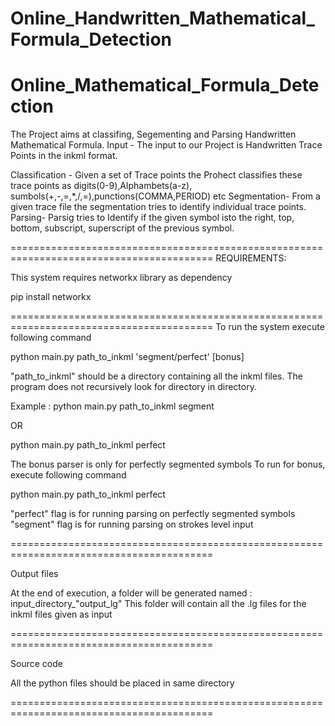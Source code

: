 # Online_Handwritten_Mathematical_Formula_Detection
# Online_Mathematical_Formula_Detection

The Project aims at classifing, Segementing and Parsing Handwritten Mathematical Formula. 
Input - The input to our Project is Handwritten Trace Points in the inkml format.

Classification - Given a set of Trace points the Prohect classifies these trace points as digits(0-9),Alphambets(a-z), sumbols(+,-,=,*,/,=),punctions(COMMA,PERIOD) etc
Segmentation- From a given trace file the segmentation tries to identify individual trace points. 
Parsing- Parsig tries to Identify if the given symbol isto the right, top, bottom, subscript, superscript of the previous symbol.

=========================================================================================
REQUIREMENTS:

This system requires networkx library as dependency

pip install networkx 

=========================================================================================
To run the system execute following command 

python main.py path_to_inkml 'segment/perfect' [bonus]

"path_to_inkml" should be a directory containing all the inkml files.
The program does not recursively look for directory in directory.

Example : 
python main.py path_to_inkml segment

OR

python main.py path_to_inkml perfect

The bonus parser is only for perfectly segmented symbols
To run for bonus, execute following command

python main.py path_to_inkml perfect

"perfect" flag is for running parsing on perfectly segmented symbols
"segment" flag is for running parsing on strokes level input

=========================================================================================

Output files

At the end of execution, a folder will be generated named : input_directory_"output_lg"
This folder will contain all the .lg files for the inkml files given as input 

=========================================================================================

Source code

All the python files should be placed in same directory

=========================================================================================
